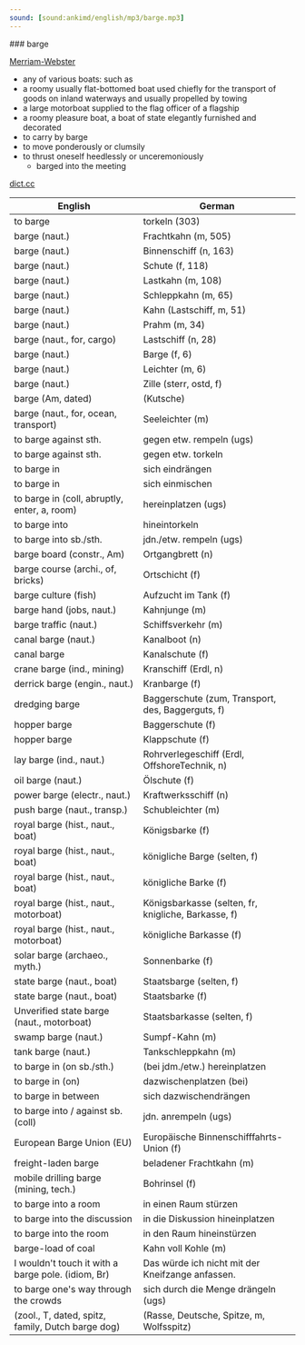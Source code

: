 ```yaml
---
sound: [sound:ankimd/english/mp3/barge.mp3]
---
```


\### barge

[Merriam-Webster](https://www.merriam-webster.com/dictionary/barge)

- any of various boats: such as
- a roomy usually flat-bottomed boat used chiefly for the transport of goods on inland waterways and usually propelled by towing
- a large motorboat supplied to the flag officer of a flagship
- a roomy pleasure boat, a boat of state elegantly furnished and decorated
- to carry by barge
- to move ponderously or clumsily
- to thrust oneself heedlessly or unceremoniously
    - barged into the meeting

[dict.cc](https://www.dict.cc/barge)

| English        | German       |
| -------------- | ------------ |
| to barge | torkeln (303) |
| barge (naut.) | Frachtkahn (m, 505) |
| barge (naut.) | Binnenschiff (n, 163) |
| barge (naut.) | Schute (f, 118) |
| barge (naut.) | Lastkahn (m, 108) |
| barge (naut.) | Schleppkahn (m, 65) |
| barge (naut.) | Kahn (Lastschiff, m, 51) |
| barge (naut.) | Prahm (m, 34) |
| barge (naut., for, cargo) | Lastschiff (n, 28) |
| barge (naut.) | Barge (f, 6) |
| barge (naut.) | Leichter (m, 6) |
| barge (naut.) | Zille (sterr, ostd, f) |
| barge (Am, dated) |  (Kutsche) |
| barge (naut., for, ocean, transport) | Seeleichter (m) |
| to barge against sth. | gegen etw. rempeln (ugs) |
| to barge against sth. | gegen etw. torkeln |
| to barge in | sich eindrängen |
| to barge in | sich einmischen |
| to barge in (coll, abruptly, enter, a, room) | hereinplatzen (ugs) |
| to barge into | hineintorkeln |
| to barge into sb./sth. | jdn./etw. rempeln (ugs) |
| barge board (constr., Am) | Ortgangbrett (n) |
| barge course (archi., of, bricks) | Ortschicht (f) |
| barge culture (fish) | Aufzucht im Tank (f) |
| barge hand (jobs, naut.) | Kahnjunge (m) |
| barge traffic (naut.) | Schiffsverkehr (m) |
| canal barge (naut.) | Kanalboot (n) |
| canal barge | Kanalschute (f) |
| crane barge (ind., mining) | Kranschiff (Erdl, n) |
| derrick barge (engin., naut.) | Kranbarge (f) |
| dredging barge | Baggerschute (zum, Transport, des, Baggerguts, f) |
| hopper barge | Baggerschute (f) |
| hopper barge | Klappschute (f) |
| lay barge (ind., naut.) | Rohrverlegeschiff (Erdl, OffshoreTechnik, n) |
| oil barge (naut.) | Ölschute (f) |
| power barge (electr., naut.) | Kraftwerksschiff (n) |
| push barge (naut., transp.) | Schubleichter (m) |
| royal barge (hist., naut., boat) | Königsbarke (f) |
| royal barge (hist., naut., boat) | königliche Barge (selten, f) |
| royal barge (hist., naut., boat) | königliche Barke (f) |
| royal barge (hist., naut., motorboat) | Königsbarkasse (selten, fr, knigliche, Barkasse, f) |
| royal barge (hist., naut., motorboat) | königliche Barkasse (f) |
| solar barge (archaeo., myth.) | Sonnenbarke (f) |
| state barge (naut., boat) | Staatsbarge (selten, f) |
| state barge (naut., boat) | Staatsbarke (f) |
| Unverified state barge (naut., motorboat) | Staatsbarkasse (selten, f) |
| swamp barge (naut.) | Sumpf-Kahn (m) |
| tank barge (naut.) | Tankschleppkahn (m) |
| to barge in (on sb./sth.) | (bei jdm./etw.) hereinplatzen |
| to barge in (on) | dazwischenplatzen (bei) |
| to barge in between | sich dazwischendrängen |
| to barge into / against sb. (coll) | jdn. anrempeln (ugs) |
| European Barge Union <EBU> (EU) | Europäische Binnenschifffahrts-Union <EBU> (f) |
| freight-laden barge | beladener Frachtkahn (m) |
| mobile drilling barge (mining, tech.) | Bohrinsel (f) |
| to barge into a room | in einen Raum stürzen |
| to barge into the discussion | in die Diskussion hineinplatzen |
| to barge into the room | in den Raum hineinstürzen |
| barge-load of coal | Kahn voll Kohle (m) |
| I wouldn't touch it with a barge pole. (idiom, Br) | Das würde ich nicht mit der Kneifzange anfassen. |
| to barge one's way through the crowds | sich durch die Menge drängeln (ugs) |
|  (zool., T, dated, spitz, family, Dutch barge dog) |  (Rasse, Deutsche, Spitze, m, Wolfsspitz) |
